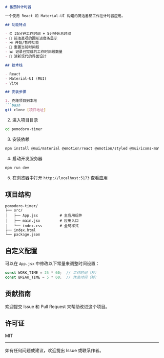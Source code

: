 ```markdown
# 番茄钟计时器

一个使用 React 和 Material-UI 构建的简洁番茄工作法计时器应用。

## 功能特点

- ⏰ 25分钟工作时间 + 5分钟休息时间
- 🎯 简洁直观的圆形进度条显示
- ⏯️ 开始/暂停功能
- 🔄 重置当前时间段
- 📊 记录已完成的工作时间段数量
- 🎨 清新现代的界面设计

## 技术栈

- React
- Material-UI (MUI)
- Vite

## 安装步骤

1. 克隆项目到本地
```bash
git clone [项目地址]
```

2. 进入项目目录
```bash
cd pomodoro-timer
```

3. 安装依赖
```bash
npm install @mui/material @emotion/react @emotion/styled @mui/icons-material
```

4. 启动开发服务器
```bash
npm run dev
```

5. 在浏览器中打开 `http://localhost:5173` 查看应用

## 项目结构

```
pomodoro-timer/
├── src/
│   ├── App.jsx          # 主应用组件
│   ├── main.jsx         # 应用入口
│   └── index.css        # 全局样式
├── index.html
└── package.json
```

## 自定义配置

可以在 `App.jsx` 中修改以下常量来调整时间设置：

```javascript
const WORK_TIME = 25 * 60;  // 工作时间（秒）
const BREAK_TIME = 5 * 60;  // 休息时间（秒）
```

## 贡献指南

欢迎提交 Issue 和 Pull Request 来帮助改进这个项目。

## 许可证

MIT

---

如有任何问题或建议，欢迎提出 Issue 或联系作者。
```
